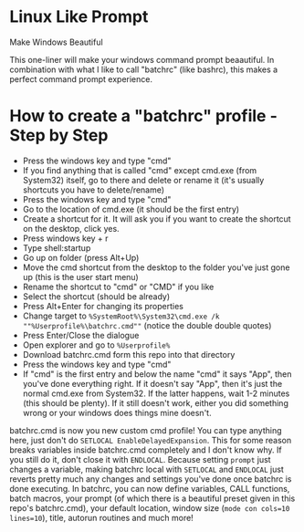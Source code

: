 # Linux Like Prompt
Make Windows Beautiful

This one-liner will make your windows command prompt beaautiful. In combination with what I like to call "batchrc" (like bashrc), this makes a perfect command prompt experience.

# How to create a "batchrc" profile - Step by Step
- Press the windows key and type "cmd"
- If you find anything that is called "cmd" except cmd.exe (from System32) itself, go to there and delete or rename it (it's usually shortcuts you have to delete/rename)
- Press the windows key and type "cmd"
- Go to the location of cmd.exe (it should be the first entry)
- Create a shortcut for it. It will ask you if you want to create the shortcut on the desktop, click yes.
- Press windows key + r
- Type shell:startup
- Go up on folder (press Alt+Up)
- Move the cmd shortcut from the desktop to the folder you've just gone up (this is the user start menu)
- Rename the shortcut to "cmd" or "CMD" if you like
- Select the shortcut (should be already)
- Press Alt+Enter for changing its properties
- Change target to `%SystemRoot%\System32\cmd.exe /k ""%Userprofile%\batchrc.cmd""` (notice the double double quotes)
- Press Enter/Close the dialogue
- Open explorer and go to `%Userprofile%`
- Download batchrc.cmd form this repo into that directory
- Press the windows key and type "cmd"
- If "cmd" is the first entry and below the name "cmd" it says "App", then you've done everything right. If it doesn't say "App", then it's just the normal cmd.exe from System32. If the latter happens, wait 1-2 minutes (this should be plenty). If it still doesn't work, either you did something wrong or your windows does things mine doesn't.

batchrc.cmd is now you new custom cmd profile! You can type anything here, just don't do `SETLOCAL EnableDelayedExpansion`. This for some reason breaks variables inside batchrc.cmd completely and I don't know why. If you still do it, don't close it with `ENDLOCAL`. Because setting `prompt` just changes a variable, making batchrc local with `SETLOCAL` and `ENDLOCAL` just reverts pretty much any changes and settings you've done once batchrc is done executing.
In batchrc, you can now define variables, CALL functions, batch macros, your prompt (of which there is a beautiful preset given in this repo's batchrc.cmd), your default location, window size (`mode con cols=10 lines=10`), title, autorun routines and much more!
